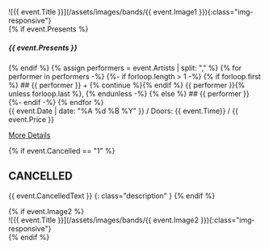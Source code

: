<div class="col-md-3" markdown="1">
 ![{{ event.Title }}](/assets/images/bands/{{ event.Image1 }}){:class="img-responsive"}
</div>

<div class="col-md-6 px-5" markdown="1">
<!-- PERFORMERS -->
{% if event.Presents %}<h5>{{ event.Presents }}</h5>{% endif %}
{% assign performers = event.Artists | split: "," %}
{% for performer in performers -%}
  {%- if forloop.length > 1 -%}
    {% if forloop.first %}
## {{ performer }} + {% continue %}{% endif %} {{ performer }}{% unless forloop.last %}, {% endunless -%}
  {% else %}
## {{ performer }}
  {%- endif -%}
{% endfor %}

<div class="event-date" markdown="1">
{{ event.Date | date: "%A %d %B %Y" }} <span style="color: #000">/</span> Doors: {{ event.Time}} / {{ event.Price }}
</div>

<a href="/events/{{ event.Date | date: '%b-%Y' | downcase }}" class="btn btn-primary btn-lg active" role="button" aria-pressed="true">More Details</a>

{% if event.Cancelled == "1"  %}
## CANCELLED
{{ event.CancelledText }}
{: class="description" }
{% endif %} <!-- if cancelled -->
</div>
{% if event.Image2  %}
<div class="col-md-3" markdown="1">
 ![{{ event.Title }}](/assets/images/bands/{{ event.Image2 }}){:class="img-responsive"}
</div>
{% endif %}